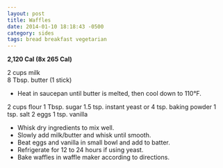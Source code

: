 ```yaml
---
layout: post
title: Waffles
date: 2014-01-10 18:18:43 -0500
category: sides
tags: bread breakfast vegetarian
---
```

<strong>2,120 Cal (8x 265 Cal)</strong>
  
2 cups milk  
8 Tbsp. butter (1 stick)  
<ul>
 	<li>Heat in saucepan until butter is melted, then cool down to 110°F.</li>
</ul>
2 cups flour  
1 Tbsp. sugar  
1.5 tsp. instant yeast or 4 tsp. baking powder  
1 tsp. salt  
2 eggs  
1 tsp. vanilla  
<ul>
 	<li>Whisk dry ingredients to mix well.</li>
 	<li>Slowly add milk/butter and whisk until smooth.</li>
 	<li>Beat eggs and vanilla in small bowl and add to batter.</li>
 	<li>Refrigerate for 12 to 24 hours if using yeast.</li>
 	<li>Bake waffles in waffle maker according to directions.</li>
</ul>
